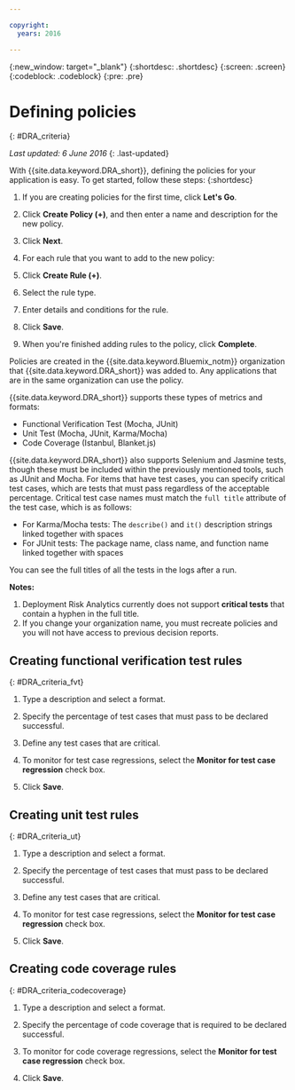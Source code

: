 ```yaml
---

copyright:
  years: 2016

---
```


{:new_window: target="_blank"}
{:shortdesc: .shortdesc}
{:screen: .screen}
{:codeblock: .codeblock}
{:pre: .pre}

# Defining policies
{: #DRA_criteria}

*Last updated: 6 June 2016*
{: .last-updated}

With {{site.data.keyword.DRA_short}}, defining the policies for your application is easy. To get started, follow these steps:
{:shortdesc}


1. If you are creating policies for the first time, click **Let's Go**.

2. Click **Create Policy (+)**, and then enter a name and description for the new policy.

3. Click **Next**.

4. For each rule that you want to add to the new policy:
  1. Click **Create Rule (+)**.
  2. Select the rule type.
  3. Enter details and conditions for the rule.
  4. Click **Save**.

5. When you're finished adding rules to the policy, click **Complete**.

Policies are created in the {{site.data.keyword.Bluemix_notm}} organization that {{site.data.keyword.DRA_short}} was added to. Any applications that are in the same organization can use the policy.

{{site.data.keyword.DRA_short}} supports these types of metrics and formats:

* Functional Verification Test (Mocha, JUnit)
* Unit Test (Mocha, JUnit, Karma/Mocha)
* Code Coverage (Istanbul, Blanket.js)

{{site.data.keyword.DRA_short}} also supports Selenium and Jasmine tests, though these must be included within the previously mentioned tools, such as JUnit and Mocha. For items that have test cases, you can specify critical test cases, which are tests that must pass regardless of the acceptable percentage. Critical test case names must match the `full title` attribute of the test case, which is as follows:    
* For Karma/Mocha tests: The `describe()` and `it()` description strings linked together with spaces
* For JUnit tests: The package name, class name, and function name linked together with spaces    

You can see the full titles of all the tests in the logs after a run.  

**Notes:**  
1. Deployment Risk Analytics currently does not support **critical tests** that contain a hyphen in the full title.    
2. If you change your organization name, you must recreate policies and you will not have access to previous decision reports.

## Creating functional verification test rules
{: #DRA_criteria_fvt}

1. Type a description and select a format.

2. Specify the percentage of test cases that must pass to be declared successful.

3. Define any test cases that are critical.

4. To monitor for test case regressions, select the **Monitor for test case regression** check box.

5. Click **Save**.


## Creating unit test rules
{: #DRA_criteria_ut}

1. Type a description and select a format.

2. Specify the percentage of test cases that must pass to be declared successful.

3. Define any test cases that are critical.

4. To monitor for test case regressions, select the **Monitor for test case regression** check box.

5. Click **Save**.


## Creating code coverage rules
{: #DRA_criteria_codecoverage}

1. Type a description and select a format.

2. Specify the percentage of code coverage that is required to be declared successful.

3. To monitor for code coverage regressions, select the **Monitor for test case regression** check box.

4. Click **Save**.
